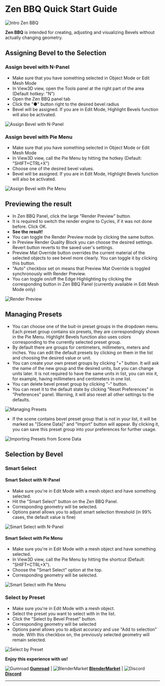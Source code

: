 # Zen BBQ Quick Start Guide

![Intro Zen BBQ](img/IntroBBQ.png)
<!-- blank line -->
<!-- <div style="position: relative; width: 100%; height: 0; padding-bottom: 56.25%;">
<iframe width="1018" height="573" src="https://www.youtube.com/embed/iI1JWrOn2ys" title="YouTube video player" style="position: absolute; top: 0; left: 0; width: 100%; height: 100%;" allowfullscreen="" seamless="" frameborder="0"></iframe>
</div> -->
<!-- blank line -->
<!--
**Zen BBQ** is intended to create, tune and visually control bevel effect without actually changing geometry.

In contrast to traditional way, it does not require setting up supporting loops or accurately connect parts.

Instead, Zen BBQ uses Cycles render engine and Blender Bevel Shader Node to render the effect and its carefully crafted set of tools will give you full control over it with less effort.

It is great to make quick renders for sketches or bake basic normal maps for gamedev lowpoly models.

**Zen BBQ — Build Bevel Quickly!**
-->

**Zen BBQ** is intended for creating, adjusting and visualizing Bevels without actually changing geometry.

## Assigning Bevel to the Selection

### Assign bevel with N-Panel

- Make sure that you have something selected in Object Mode or Edit Mesh Mode
- In View3D view, open the Tools panel at the right part of the area (Default hotkey: "N")
- Open the Zen BBQ panel tab
- Click the "●" button right to the desired bevel radius
- Bevel will be assigned. If you are in Edit Mode, Highlight Bevels function will also be activated.

![Assign Bevel with N-Panel](img/bbq-screens/quickstart/assign-bevel-panel.gif)

### Assign bevel with Pie Menu

- Make sure that you have something selected in Object Mode or Edit Mesh Mode
- In View3D view, call the Pie Menu by hitting the hotkey (Default: "SHIFT+CTRL+X")
- Choose one of the desired bevel values.
- Bevel will be assigned. If you are in Edit Mode, Highlight Bevels function will also be activated.

![Assign Bevel with Pie Menu](img/bbq-screens/quickstart/assign-bevel-piemenu.gif)

## Previewing the result

- In Zen BBQ Panel, click the large "Render Preview" button.
- It is required to switch the render engine to Cycles, if it was not done before. Click OK.
- **See the result!**
- You can toggle the Render Preview mode by clicking the same button.
- In Preview Render Quality Block you can choose the desired settings. Revert button reverts to the saved user's settings.
- Preview Mat Override button overrides the current material of the selected objects to see bevel more clearly. You can toggle it by clicking this button.
- "Auto" checkbox set on means that Preview Mat Override is toggled synchronously with Render Preview.
- You can toggle on/off the Edge Highlighting by clicking the corresponding button in Zen BBQ Panel (currently available in Edit Mesh Mode only)

![Render Preview](img/bbq-screens/quickstart/render-preview.gif)

## Managing Presets

- You can choose one of the buit-in preset groups in the dropdown menu. Each preset group contains six presets, they are correspondingly shown in the Pie Menu. Highlight Bevels function also uses colors corresponding to the currently selected preset group. 
- By default there are groups for centimeters, millimeters, meters and inches. You can edit the default presets by clicking on them in the list and choosing the desired value or unit.
- You can create your own preset groups by clicking "+" button. It will ask the name of the new group and the desired units, but you can change units later. It is not required to have the same units in list, you can mix it, for example, having millimeters and centimeters in one list.
- You can delete bevel preset group by clicking "-" button.
- You can reset it to the default state by clicking "Reset Preferences" in "Preferences" panel. Warning, it will also reset all other settings to the defaults.

![Managing Presets](img/bbq-screens/quickstart/manage-preferencs.gif)

- If the scene contains bevel preset group that is not in your list, it will be marked as "[Scene Data]" and "Import" button will appear. By clicking it, you can save this preset group into your preferences for further usage.

![Importing Presets from Scene Data](img/bbq-screens/quickstart/scene-data-preferences.png)

## Selection by Bevel

### Smart Select

#### Smart Select with N-Panel

- Make sure you're in Edit Mode with a mesh object and have something selected.
- Hit the "Smart Select" button on the Zen BBQ Panel.
- Corresponding geometry will be selected.
- Options panel allows you to adjust smart selection threshold (in 99% cases, the default value is fine)

![Smart Select with N-Panel](img/bbq-screens/quickstart/smart-select-panel.gif)

#### Smart Select with Pie Menu

- Make sure you're in Edit Mode with a mesh object and have something selected.
- In View3D view, call the Pie Menu by hitting the shortcut (Default: "SHIFT+CTRL+X").
- Choose the "Smart Select" option at the top.
- Corresponding geometry will be selected.

![Smart Select with Pie Menu](img/bbq-screens/quickstart/smart-select-piemenu.gif)

### Select by Preset

- Make sure you're in Edit Mode with a mesh object.
- Select the preset you want to select with in the list.
- Click the "Select by Bevel Preset" button.
- Corresponding geometry will be selected
- Options panel allows you to adjust accuracy and use "Add to selection" mode. With this checkbox on, the previously selected geometry will remain selected.

![Select by Preset](img/bbq-screens/quickstart/select-by-preset.gif)

**Enjoy this experience with us!**

![Gumroad](img/icons/services/gumroad-16.png) [**Gumroad**](https://sergeytyapkin.gumroad.com/l/zenbbq) | ![BlenderMarket](img/icons/services/blendermarket-16.png) [**BlenderMarket**](https://www.blendermarket.com/products/zen-bbq) | ![Discord](img/icons/services/discord-16.png) [**Discord**](https://discord.gg/wGpFeME)

<!-- blank line -->
----
<!-- blank line -->
